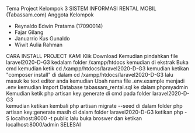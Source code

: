 Tema Project Kelompok 3 
SISTEM INFORMASI RENTAL MOBIL (Tabassam.com)
Anggota Kelompok
- Reynaldo Edwin Pratama (17090014)
- Fajar Gilang 
- Januarrio Kus Gunaldo
- Wiwit Aulia Rahman


CARA INSTALL PROJECT KAMI 
Klik Download 
Kemudian pindahkan file laravel2020-D-G3 kedalam folder /xampp/htdocs kemudian di ekstrak 
Buka cmd kemudian ketik cd /xampp/htdocs/laravel2020-D-G3
kemudian ketikan "composer install" di dalam cd /xampp/htdocs/laravel2020-D-G3
lalu masuk ke text editor anda kemudian Ubah nama file .env.example menjadi .env
kemudian Import Database tabassam_rental.sql ke dalam phpmyadmin
Kemudian ketik php artisan key:generate di cmd pada folder laravel2020-D-G3  
kemudian ketikan kembali php artisan migrate --seed di dalam folder php artisan key:generate
masih di dalam folder laravel2020-D-G3 ketikan php -S localhost:8000 -t public
lalu buka broswer dan ketikan localhost:8000/admin
SELESAI
